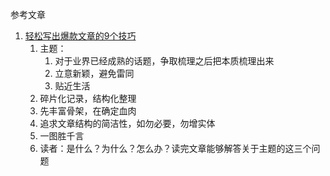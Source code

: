 参考文章

1. [轻松写出爆款文章的9个技巧](https://mp.weixin.qq.com/s/WrIQduHKxM43ausOdxHeSw)
   1. 主题：
      1. 对于业界已经成熟的话题，争取梳理之后把本质梳理出来
      2. 立意新颖，避免雷同
      3. 贴近生活
   2. 碎片化记录，结构化整理
   3. 先丰富骨架，在确定血肉
   4. 追求文章结构的简洁性，如勿必要，勿增实体
   5. 一图胜千言
   6. 读者：是什么？为什么？怎么办？读完文章能够解答关于主题的这三个问题

